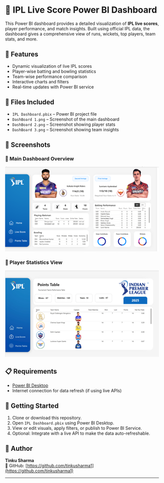 # 🏏 IPL Live Score Power BI Dashboard

This Power BI dashboard provides a detailed visualization of **IPL live scores**, player performance, and match insights. Built using official IPL data, the dashboard gives a comprehensive view of runs, wickets, top players, team stats, and more.

## 🔧 Features

- Dynamic visualization of live IPL scores
- Player-wise batting and bowling statistics
- Team-wise performance comparison
- Interactive charts and filters
- Real-time updates with Power BI service

## 📁 Files Included

- `IPL Dashboard.pbix` – Power BI project file
- `DashBoard 1.png` – Screenshot of the main dashboard
- `DashBoard 2.png` – Screenshot showing player stats
- `DashBoard 3.png` – Screenshot showing team insights

## 📸 Screenshots

### 🔹 Main Dashboard Overview
![Dashboard 1](./DashBoard%201.png)

### 🔹 Player Statistics View
![Dashboard 2](./DashBoard%202.png)


## 📋 Requirements

- [Power BI Desktop](https://powerbi.microsoft.com/en-us/desktop/)
- Internet connection for data refresh (if using live APIs)

## 🚀 Getting Started

1. Clone or download this repository.
2. Open `IPL Dashboard.pbix` using Power BI Desktop.
3. View or edit visuals, apply filters, or publish to Power BI Service.
4. Optional: Integrate with a live API to make the data auto-refreshable.

## 👤 Author

**Tinku Sharma**   
🔗 GitHub: [https://github.com/tinkusharma1](https://github.com/tinkusharma1)

---

